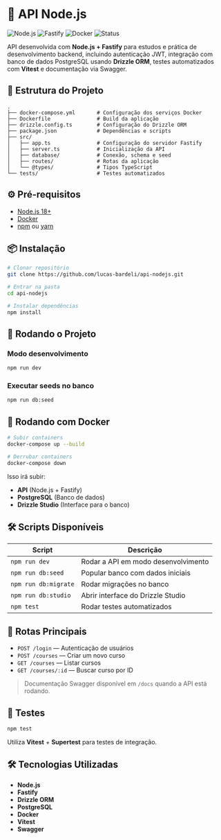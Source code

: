 
# 🚀 API Node.js
![Node.js](https://img.shields.io/badge/Node.js-18.x-green?logo=node.js)
![Fastify](https://img.shields.io/badge/Fastify-5.x-black?logo=fastify)
![Docker](https://img.shields.io/badge/Docker-🐳-blue)
![Status](https://img.shields.io/badge/status-Em_desenvolvimento-yellow)

API desenvolvida com **Node.js + Fastify** para estudos e prática de desenvolvimento backend, incluindo autenticação JWT, integração com banco de dados PostgreSQL usando **Drizzle ORM**, testes automatizados com **Vitest** e documentação via Swagger.

## 📂 Estrutura do Projeto
```
.
├── docker-compose.yml       # Configuração dos serviços Docker
├── Dockerfile               # Build da aplicação
├── drizzle.config.ts        # Configuração do Drizzle ORM
├── package.json             # Dependências e scripts
├── src/
│   ├── app.ts               # Configuração do servidor Fastify
│   ├── server.ts            # Inicialização da API
│   ├── database/            # Conexão, schema e seed
│   ├── routes/              # Rotas da aplicação
│   └── @types/              # Tipos TypeScript
└── tests/                   # Testes automatizados
```
## ⚙️ Pré-requisitos
- [Node.js 18+](https://nodejs.org/)
- [Docker](https://www.docker.com/)
- [npm](https://www.npmjs.com/) ou [yarn](https://yarnpkg.com/)

## 📦 Instalação
```bash
# Clonar repositório
git clone https://github.com/lucas-bardeli/api-nodejs.git

# Entrar na pasta
cd api-nodejs

# Instalar dependências
npm install
```

## 🚀 Rodando o Projeto

### Modo desenvolvimento
```bash
npm run dev
```

### Executar seeds no banco
```bash
npm run db:seed
```

## 🐳 Rodando com Docker
```bash
# Subir containers
docker-compose up --build

# Derrubar containers
docker-compose down
```

Isso irá subir:
- **API** (Node.js + Fastify)
- **PostgreSQL** (Banco de dados)
- **Drizzle Studio** (Interface para o banco)

## 🛠️ Scripts Disponíveis
| Script              | Descrição |
|---------------------|-----------|
| `npm run dev`       | Rodar a API em modo desenvolvimento |
| `npm run db:seed`   | Popular banco com dados iniciais |
| `npm run db:migrate`| Rodar migrações no banco |
| `npm run db:studio` | Abrir interface do Drizzle Studio |
| `npm test`          | Rodar testes automatizados |

## 📡 Rotas Principais
- `POST /login` — Autenticação de usuários
- `POST /courses` — Criar um novo curso
- `GET /courses` — Listar cursos
- `GET /courses/:id` — Buscar curso por ID

> Documentação Swagger disponível em `/docs` quando a API está rodando.

## 🧪 Testes
```bash
npm test
```

Utiliza **Vitest** + **Supertest** para testes de integração.

## 🛠️ Tecnologias Utilizadas
- **Node.js**
- **Fastify**
- **Drizzle ORM**
- **PostgreSQL**
- **Docker**
- **Vitest**
- **Swagger**
